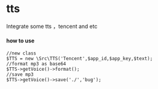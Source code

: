 # tts
Integrate some tts  ，tencent and etc

#### how to use
```$xslt
//new class
$TTS = new \Src\TTS('Tencent',$app_id,$app_key,$text);
//format mp3 as base64
$TTS->getVoice()->format();
//save mp3
$TTS->getVoice()->save('./','bug');
```